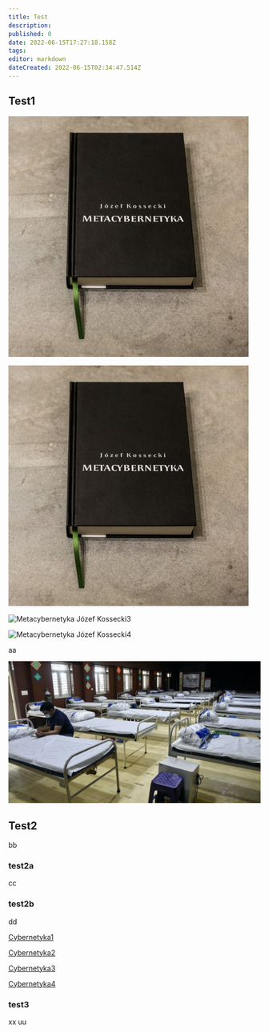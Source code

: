 ```yaml
---
title: Test
description: 
published: 0
date: 2022-06-15T17:27:18.158Z
tags: 
editor: markdown
dateCreated: 2022-06-15T02:34:47.514Z
---
```


## Test1

![Metacybernetyka Józef Kossecki1](/images/metacybernetyka-jozef-kossecki_115_480-1.jpg)

![Metacybernetyka Józef Kossecki2](images/metacybernetyka-jozef-kossecki_115_480-1.jpg)

![Metacybernetyka Józef Kossecki3](/images/metacybernetyka-jozef-kossecki_115_480-1)

![Metacybernetyka Józef Kossecki4](images/metacybernetyka-jozef-kossecki_115_480-1)

aa

![Szpital](/images/20220614_221221_szpital.jpg)

## Test2

bb

### test2a

cc

### test2b

dd

[Cybernetyka1](/Cybernetyka.md)

[Cybernetyka2](Cybernetyka.md)

[Cybernetyka3](/Cybernetyka)

[Cybernetyka4](Cybernetyka)

### test3

 xx uu
